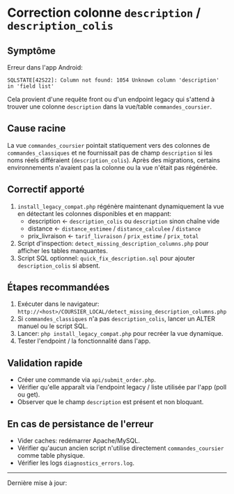 # Correction colonne `description` / `description_colis`

## Symptôme
Erreur dans l'app Android:
```
SQLSTATE[42S22]: Column not found: 1054 Unknown column 'description' in 'field list'
```

Cela provient d'une requête front ou d'un endpoint legacy qui s'attend à trouver une colonne `description` dans la vue/table `commandes_coursier`.

## Cause racine
La vue `commandes_coursier` pointait statiquement vers des colonnes de `commandes_classiques` et ne fournissait pas de champ `description` si les noms réels différaient (`description_colis`). Après des migrations, certains environnements n'avaient pas la colonne ou la vue n'était pas régénérée.

## Correctif apporté
1. `install_legacy_compat.php` régénère maintenant dynamiquement la vue en détectant les colonnes disponibles et en mappant:
   - description <- `description_colis` ou `description` sinon chaîne vide
   - distance <- `distance_estimee` / `distance_calculee` / `distance`
   - prix_livraison <- `tarif_livraison` / `prix_estime` / `prix_total`
2. Script d'inspection: `detect_missing_description_columns.php` pour afficher les tables manquantes.
3. Script SQL optionnel: `quick_fix_description.sql` pour ajouter `description_colis` si absent.

## Étapes recommandées
1. Exécuter dans le navigateur: `http://<host>/COURSIER_LOCAL/detect_missing_description_columns.php`
2. Si `commandes_classiques` n'a pas `description_colis`, lancer un ALTER manuel ou le script SQL.
3. Lancer: `php install_legacy_compat.php` pour recréer la vue dynamique.
4. Tester l'endpoint / la fonctionnalité dans l'app.

## Validation rapide
- Créer une commande via `api/submit_order.php`.
- Vérifier qu'elle apparaît via l'endpoint legacy / liste utilisée par l'app (poll ou get).
- Observer que le champ `description` est présent et non bloquant.

## En cas de persistance de l'erreur
- Vider caches: redémarrer Apache/MySQL.
- Vérifier qu'aucun ancien script n'utilise directement `commandes_coursier` comme table physique.
- Vérifier les logs `diagnostics_errors.log`.

---
Dernière mise à jour: 